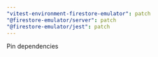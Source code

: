 ```yaml
---
"vitest-environment-firestore-emulator": patch
"@firestore-emulator/server": patch
"@firestore-emulator/jest": patch
---
```


Pin dependencies